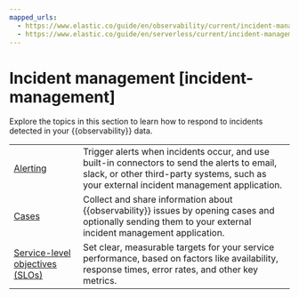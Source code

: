 ```yaml
---
mapped_urls:
  - https://www.elastic.co/guide/en/observability/current/incident-management.html
  - https://www.elastic.co/guide/en/serverless/current/incident-management.html
---
```


# Incident management [incident-management]

Explore the topics in this section to learn how to respond to incidents detected in your {{observability}} data.

|     |     |
| --- | --- |
| [Alerting](../../solutions/observability/incident-management/alerting.md) | Trigger alerts when incidents occur, and use built-in connectors to send the alerts to email, slack, or other third-party systems, such as your external incident management application. |
| [Cases](../../solutions/observability/incident-management/cases.md) | Collect and share information about {{observability}} issues by opening cases and optionally sending them to your external incident management application. |
| [Service-level objectives (SLOs)](../../solutions/observability/incident-management/service-level-objectives-slos.md) | Set clear, measurable targets for your service performance, based on factors like availability, response times, error rates, and other key metrics. |